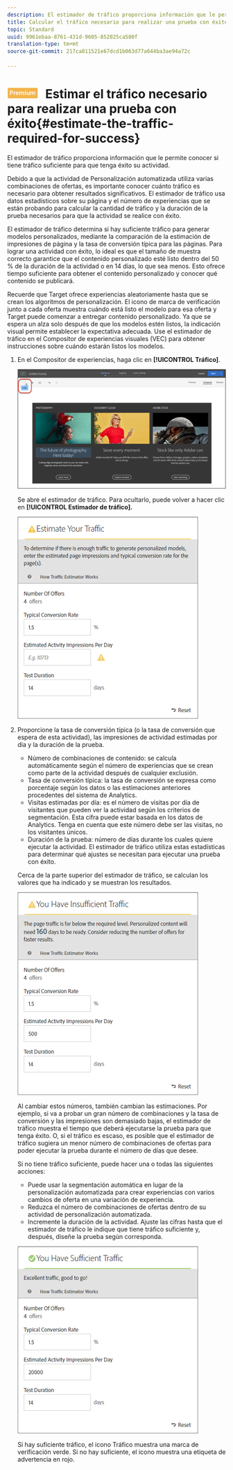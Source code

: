```yaml
---
description: El estimador de tráfico proporciona información que le permite conocer si tiene tráfico suficiente para que tenga éxito su actividad.
title: Calcular el tráfico necesario para realizar una prueba con éxito
topic: Standard
uuid: 9961ebaa-8761-431d-9605-852025ca580f
translation-type: tm+mt
source-git-commit: 217ca811521e67dcd1b063d77a644ba3ae94a72c

---
```



# ![PREMIUM](/help/assets/premium.png) Estimar el tráfico necesario para realizar una prueba con éxito{#estimate-the-traffic-required-for-success}

El estimador de tráfico proporciona información que le permite conocer si tiene tráfico suficiente para que tenga éxito su actividad.

Debido a que la actividad de Personalización automatizada utiliza varias combinaciones de ofertas, es importante conocer cuánto tráfico es necesario para obtener resultados significativos. El estimador de tráfico usa datos estadísticos sobre su página y el número de experiencias que se están probando para calcular la cantidad de tráfico y la duración de la prueba necesarios para que la actividad se realice con éxito.

El estimador de tráfico determina si hay suficiente tráfico para generar modelos personalizados, mediante la comparación de la estimación de impresiones de página y la tasa de conversión típica para las páginas. Para lograr una actividad con éxito, lo ideal es que el tamaño de muestra correcto garantice que el contenido personalizado esté listo dentro del 50 % de la duración de la actividad o en 14 días, lo que sea menos. Esto ofrece tiempo suficiente para obtener el contenido personalizado y conocer qué contenido se publicará.

Recuerde que Target ofrece experiencias aleatoriamente hasta que se crean los algoritmos de personalización. El icono de marca de verificación junto a cada oferta muestra cuándo está listo el modelo para esa oferta y Target puede comenzar a entregar contenido personalizado. Ya que se espera un alza solo después de que los modelos estén listos, la indicación visual permite establecer la expectativa adecuada. Use el estimador de tráfico en el Compositor de experiencias visuales (VEC) para obtener instrucciones sobre cuándo estarán listos los modelos.

1. En el Compositor de experiencias, haga clic en **[!UICONTROL Tráfico]**.

   ![Icono de tráfico](/help/c-activities/t-automated-personalization/assets/icon-traffic.png)

   Se abre el estimador de tráfico. Para ocultarlo, puede volver a hacer clic en **[!UICONTROL Estimador de tráfico].**

   ![](assets/ap_est.png)

1. Proporcione la tasa de conversión típica (o la tasa de conversión que espera de esta actividad), las impresiones de actividad estimadas por día y la duración de la prueba.

   * Número de combinaciones de contenido: se calcula automáticamente según el número de experiencias que se crean como parte de la actividad después de cualquier exclusión.
   * Tasa de conversión típica: la tasa de conversión se expresa como porcentaje según los datos o las estimaciones anteriores procedentes del sistema de Analytics.
   * Visitas estimadas por día: es el número de visitas por día de visitantes que pueden ver la actividad según los criterios de segmentación. Esta cifra puede estar basada en los datos de Analytics. Tenga en cuenta que este número debe ser las visitas, no los visitantes únicos.
   * Duración de la prueba: número de días durante los cuales quiere ejecutar la actividad.
   El estimador de tráfico utiliza estas estadísticas para determinar qué ajustes se necesitan para ejecutar una prueba con éxito.

   Cerca de la parte superior del estimador de tráfico, se calculan los valores que ha indicado y se muestran los resultados.

   ![](assets/ap_est_no.png)

   Al cambiar estos números, también cambian las estimaciones. Por ejemplo, si va a probar un gran número de combinaciones y la tasa de conversión y las impresiones son demasiado bajas, el estimador de tráfico muestra el tiempo que deberá ejecutarse la prueba para que tenga éxito. O, si el tráfico es escaso, es posible que el estimador de tráfico sugiera un menor número de combinaciones de ofertas para poder ejecutar la prueba durante el número de días que desee.

   Si no tiene tráfico suficiente, puede hacer una o todas las siguientes acciones:

   * Puede usar la segmentación automática en lugar de la personalización automatizada para crear experiencias con varios cambios de oferta en una variación de experiencia.
   * Reduzca el número de combinaciones de ofertas dentro de su actividad de personalización automatizada.
   * Incremente la duración de la actividad.
   Ajuste las cifras hasta que el estimador de tráfico le indique que tiene tráfico suficiente y, después, diseñe la prueba según corresponda.

   ![](assets/ap_est_yes.png)

   Si hay suficiente tráfico, el icono Tráfico muestra una marca de verificación verde. Si no hay suficiente, el icono muestra una etiqueta de advertencia en rojo.
